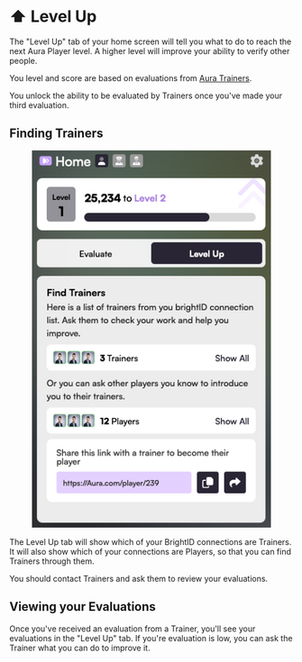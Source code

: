 # ⬆️ Level Up

The "Level Up" tab of your home screen will tell you what to do to reach the next Aura Player level. A higher level will improve your ability to verify other people.

You level and score are based on evaluations from [Aura Trainers](../advanced-roles/trainers.md).

You unlock the ability to be evaluated by Trainers once you've made your third evaluation.

## Finding Trainers

<figure><img src="../.gitbook/assets/level-up.png" alt=""><figcaption></figcaption></figure>

The Level Up tab will show which of your BrightID connections are Trainers. It will also show which of your connections are Players, so that you can find Trainers through them.

You should contact Trainers and ask them to review your evaluations.&#x20;

## Viewing your Evaluations

Once you've received an evaluation from a Trainer, you'll see your evaluations in the "Level Up" tab. If you're evaluation is low, you can ask the Trainer what you can do to improve it.
